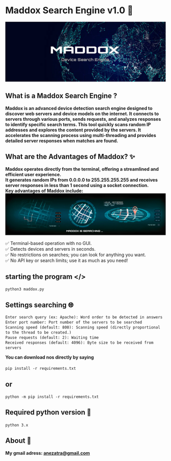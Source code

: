 # Maddox Search Engine v1.0 🔎
![banner image](https://github.com/anezatra/maddox/blob/main/banner.jpg)
## What is a Maddox Search Engine ?
**Maddox is an advanced device detection search engine designed to discover web servers and device models on the internet. It connects to servers through various ports, sends requests, and analyzes responses to identify specific search terms. This tool quickly scans random IP addresses and explores the content provided by the servers. It accelerates the scanning process using multi-threading and provides detailed server responses when matches are found.**
## What are the Advantages of Maddox? ✨
**Maddox operates directly from the terminal, offering a streamlined and efficient user experience.** <br/>
**It generates random IPs from 0.0.0.0 to 255.255.255.255 and receives server responses in less than 1 second using a socket connection.** <br/>
**Key advantages of Maddox include:** <br/>
![Banner](https://github.com/anezatra/maddox/blob/main/scan.jpg)

✅ Terminal-based operation with no GUI. <br/>
✅ Detects devices and servers in seconds. <br/>
✅ No restrictions on searches; you can look for anything you want. <br/>
✅ No API key or search limits; use it as much as you need! <br/>

## starting the program </>
` python3 maddox.py ` 
## Settings searching 🌐
```
Enter search query (ex: Apache): Word order to be detected in answers 
Enter port number: Port number of the servers to be searched
Scanning speed (default: 800): Scanning speed (directly proportional to the thread to be created.) 
Pause requests (default: 2): Waiting time
Received responses (default: 4096): Byte size to be received from servers
```
**You can download nos directly by saying** <br/><br/>
` pip install -r requirements.txt `
## or <br/>
` python -m pip install -r requirements.txt ` <br/>
## Required python version 📌
` python 3.x `
## About 🚀
**My gmail adress: anezatra@gmail.com** <br/>
